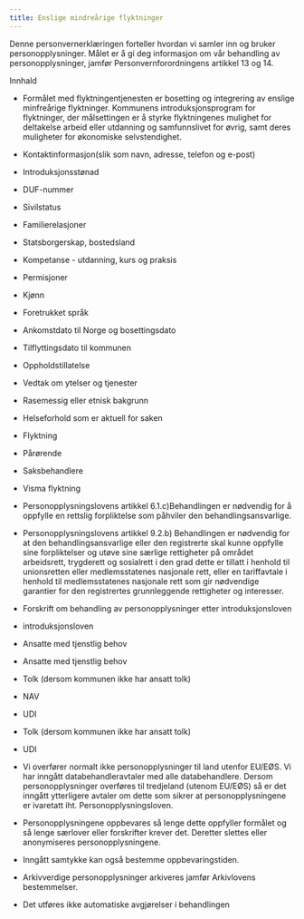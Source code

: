 ```yaml
---
title: Enslige mindreårige flyktninger
---
```



  

Denne personvernerklæringen forteller hvordan vi samler inn og bruker personopplysninger. Målet er å gi deg informasjon om vår behandling av personopplysninger, jamfør Personvernforordningens artikkel 13 og 14.

  

Innhald

*   Formålet med flyktningentjenesten er bosetting og integrering av enslige minfreårige flyktninger. Kommunens introduksjonsprogram for flyktninger, der målsettingen er å styrke flyktningenes mulighet for deltakelse arbeid eller utdanning og samfunnslivet for øvrig, samt deres muligheter for økonomiske selvstendighet.  
    
*   Kontaktinformasjon(slik som navn, adresse, telefon og e-post)  
    
*   Introduksjonsstønad  
    
*   DUF-nummer  
    
*   Sivilstatus  
    
*   Familierelasjoner  
    
*   Statsborgerskap, bostedsland  
    
*   Kompetanse - utdanning, kurs og praksis  
    
*   Permisjoner  
    
*   Kjønn  
    
*   Foretrukket språk  
    
*   Ankomstdato til Norge og bosettingsdato  
    
*   Tilflyttingsdato til kommunen  
    
*   Oppholdstillatelse  
    
*   Vedtak om ytelser og tjenester  
    
*   Rasemessig eller etnisk bakgrunn  
    
*   Helseforhold som er aktuell for saken  
    
*   Flyktning  
    
*   Pårørende  
    
*   Saksbehandlere  
    
*   Visma flyktning  
    
*   Personopplysningslovens artikkel 6.1.c)Behandlingen er nødvendig for å oppfylle en rettslig forpliktelse som påhviler den behandlingsansvarlige.  
    
*   Personopplysningslovens artikkel 9.2.b) Behandlingen er nødvendig for at den behandlingsansvarlige eller den registrerte skal kunne oppfylle sine forpliktelser og utøve sine særlige rettigheter på området arbeidsrett, trygderett og sosialrett i den grad dette er tillatt i henhold til unionsretten eller medlemsstatenes nasjonale rett, eller en tariffavtale i henhold til medlemsstatenes nasjonale rett som gir nødvendige garantier for den registrertes grunnleggende rettigheter og interesser.  
    
*   Forskrift om behandling av personopplysninger etter introduksjonsloven  
    
*   introduksjonsloven  
    
*   Ansatte med tjenstlig behov  
    
*   Ansatte med tjenstlig behov  
    
*   Tolk (dersom kommunen ikke har ansatt tolk)  
    
*   NAV  
    
*   UDI  
    
*   Tolk (dersom kommunen ikke har ansatt tolk)  
    
*   UDI  
    
*   Vi overfører normalt ikke personopplysninger til land utenfor EU/EØS. Vi har inngått databehandleravtaler med alle databehandlere. Dersom personopplysninger overføres til tredjeland (utenom EU/EØS) så er det inngått ytterligere avtaler om dette som sikrer at personopplysningene er ivaretatt iht. Personopplysningsloven.  
    
*   Personopplysningene oppbevares så lenge dette oppfyller formålet og så lenge særlover eller forskrifter krever det. Deretter slettes eller anonymiseres personopplysningene.  
    
*   Inngått samtykke kan også bestemme oppbevaringstiden.  
    
*   Arkivverdige personopplysninger arkiveres jamfør Arkivlovens bestemmelser.  
    
*   Det utføres ikke automatiske avgjørelser i behandlingen